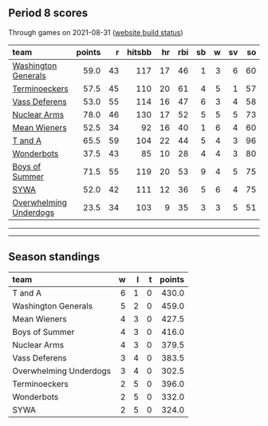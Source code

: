 

## Period 8 scores

Through games on 2021-08-31 ([website build status](https://github.com/brian-bot/pl-site/actions))


|team                                              | points|  r| hitsbb| hr| rbi| sb|  w| sv| so|   era|  whip|
|:-------------------------------------------------|------:|--:|------:|--:|---:|--:|--:|--:|--:|-----:|-----:|
|[Washington Generals](./washingtongenerals)       |   59.0| 43|    117| 17|  46|  1|  3|  6| 60| 2.683| 1.043|
|[Terminoeckers](./terminoeckers)                  |   57.5| 45|    110| 20|  61|  4|  5|  1| 57| 3.121| 1.092|
|[Vass Deferens](./vassdeferens)                   |   53.0| 55|    114| 16|  47|  6|  3|  4| 58| 4.909| 1.212|
|[Nuclear Arms](./nucleararms)                     |   78.0| 46|    130| 17|  52|  5|  5|  5| 73| 2.631| 0.969|
|[Mean Wieners](./meanwieners)                     |   52.5| 34|     92| 16|  40|  1|  6|  4| 60| 2.323| 0.952|
|[T and A](./tanda)                                |   65.5| 59|    104| 22|  44|  5|  4|  3| 96| 3.103| 1.184|
|[Wonderbots](./wonderbots)                        |   37.5| 43|     85| 10|  28|  4|  4|  3| 80| 5.492| 1.157|
|[Boys of Summer](./boysofsummer)                  |   71.5| 55|    119| 20|  53|  9|  4|  5| 75| 4.712| 1.330|
|[SYWA](./sywa)                                    |   52.0| 42|    111| 12|  36|  5|  6|  4| 75| 4.479| 1.223|
|[Overwhelming Underdogs](./overwhelmingunderdogs) |   23.5| 34|    103|  9|  35|  3|  3|  5| 51| 6.075| 1.605|

* * *
* * *

## Season standings


|team                   |  w|  l|  t| points|
|:----------------------|--:|--:|--:|------:|
|T and A                |  6|  1|  0|  430.0|
|Washington Generals    |  5|  2|  0|  459.0|
|Mean Wieners           |  4|  3|  0|  427.5|
|Boys of Summer         |  4|  3|  0|  416.0|
|Nuclear Arms           |  4|  3|  0|  379.5|
|Vass Deferens          |  3|  4|  0|  383.5|
|Overwhelming Underdogs |  3|  4|  0|  302.5|
|Terminoeckers          |  2|  5|  0|  396.0|
|Wonderbots             |  2|  5|  0|  332.0|
|SYWA                   |  2|  5|  0|  324.0|


